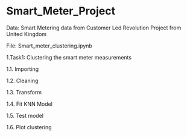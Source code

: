 # Smart_Meter_Project
Data: Smart Metering data from Customer Led Revolution Project from United Kingdom

File: Smart_meter_clustering.ipynb

1.Task1: Clustering the smart meter measurements

1.1. Importing

1.2. Cleaning

1.3. Transform

1.4. Fit KNN Model

1.5. Test model

1.6. Plot clustering

